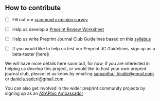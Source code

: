 ## How to contribute
 
- [ ] Fill out our [community opinion survey](https://docs.google.com/forms/d/1SQbmUUaMiBUbCNvq1UeXYNVljIftOcA-W1qGF_cr6Pc/edit)
- [ ] Help us develop a [Preprint Review Worksheet](https://github.com/SamanthaHindle/preprint_JournalClub/projects/1)
- [ ] Help us write Preprint Journal Club Guidelines based on this [syllabus](http://asapbio.org/10-ways)
- [ ] If you would like to help us test our Preprint JC Guidelines, sign up as a beta-tester [here](


We will have more details here soon but, for now, if you are interested in helping us develop this project, or would like to host your own preprint journal club, please let us know by emailing samantha.j.hindle@gmail.com or daniela.saderi@gmail.com.

You can also get involved in the wider preprint community projects by signing up as an [ASAPbio Ambassador](http://asapbio.org/asapbio-ambassadors)
